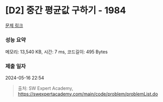 # [D2] 중간 평균값 구하기 - 1984 

[문제 링크](https://swexpertacademy.com/main/code/problem/problemDetail.do?contestProbId=AV5Pw_-KAdcDFAUq) 

### 성능 요약

메모리: 13,540 KB, 시간: 7 ms, 코드길이: 495 Bytes

### 제출 일자

2024-05-16 22:54



> 출처: SW Expert Academy, https://swexpertacademy.com/main/code/problem/problemList.do